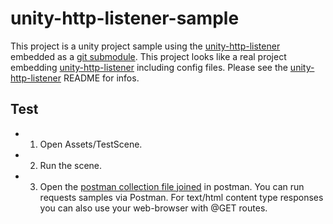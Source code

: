 # unity-http-listener-sample
This project is a unity project sample using the [unity-http-listener](https://github.com/sachaamm/unity-http-listener) embedded as a [git submodule](https://git-scm.com/book/en/v2/Git-Tools-Submodules). This project looks like a real project embedding [unity-http-listener](https://github.com/sachaamm/unity-http-listener) 
including config files. Please see the [unity-http-listener](https://github.com/sachaamm/unity-http-listener) README for infos.

## Test
 - 1. Open Assets/TestScene. 
 - 2. Run the scene. 
 - 3. Open the [postman collection file joined](https://github.com/sachaamm/unity-http-listener/blob/main/UnityHttpListener.postman_collection.json) in postman. You can run requests samples via Postman. For text/html content type responses you can also use your web-browser with @GET routes.

